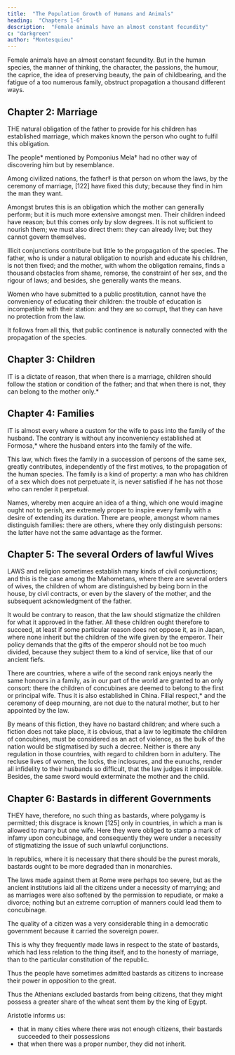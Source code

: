 ```yaml
---
title:  "The Population Growth of Humans and Animals"
heading:  "Chapters 1-6"
description:  "Female animals have an almost constant fecundity"
c: "darkgreen"
author: "Montesquieu"
---
```



<!--  DELIGHT of human kind,‡ and Gods above;
Parent of Rome, propitious queen of love; For when the rising spring adorns the mead,
And a new scene of nature stands display’d;
[121]
When teeming buds, and chearful greens appear,
And western gales unlock the lazy year;
The joyous birds thy welcome first express,
Whose native songs thy genial fire confess: 
Then savage beasts bound o’er their slighted food,
Struck with thy darts, and tempt the raging flood: 
All nature is thy gift, earth, air, and sea,
Of all that breathes, the various progeny
Stung with delight, is goaded on by thee.
O’er barren mountains, o’er the flow’ry plain,
The leafy forest, and the liquid main,
Extends thy uncontroul’d and boundless reign.
Thro’ all the living regions thou dost move,
And scatter’st where thou go’st the kindly seeds of love.
 -->

Female animals have an almost constant fecundity. But in the human species, the manner of thinking, the character, the passions, the humour, the caprice, the idea of preserving beauty, the pain of childbearing, and the fatigue of a too numerous family, obstruct propagation a thousand different ways.



## Chapter 2:  Marriage

THE natural obligation of the father to provide for his children has established marriage, which makes known the person who ought to fulfil this obligation.

The people* mentioned by Pomponius Mela† had no other way of discovering him but by resemblance.

Among civilized nations, the father‡ is that person on whom the laws, by the ceremony of marriage, [122] have fixed this duty; because they find in him the man they want.

Amongst brutes this is an obligation which the mother can generally perform; but it is much more extensive amongst men. Their children indeed have reason; but this comes only by slow degrees. It is not sufficient to nourish them; we must also direct them:  they can already live; but they cannot govern themselves.

Illicit conjunctions contribute but little to the propagation of the species. The father, who is under a natural obligation to nourish and educate his children, is not then fixed; and the mother, with whom the obligation remains, finds a thousand obstacles from shame, remorse, the constraint of her sex, and the rigour of laws; and besides, she generally wants the means.

Women who have submitted to a public prostitution, cannot have the conveniency of educating their children:  the trouble of education is incompatible with their station:  and they are so corrupt, that they can have no protection from the law.

It follows from all this, that public continence is naturally connected with the propagation of the species.




## Chapter 3:  Children

IT is a dictate of reason, that when there is a marriage, children should follow the station or condition of the father; and that when there is not, they can belong to the mother only.*




## Chapter 4:  Families

IT is almost every where a custom for the wife to pass into the family of the husband. The contrary is without any inconveniency established at Formosa,* where the husband enters into the family of the wife.

This law, which fixes the family in a succession of persons of the same sex, greatly contributes, independently of the first motives, to the propagation of the human species. The family is a kind of property:  a man who has children of a sex which does not perpetuate it, is never satisfied if he has not those who can render it perpetual.

Names, whereby men acquire an idea of a thing, which one would imagine ought not to perish, are extremely proper to inspire every family with a desire of extending its duration. There are people, amongst whom names distinguish families:  there are others, where they only distinguish persons:  the latter have not the same advantage as the former.


## Chapter 5:  The several Orders of lawful Wives

LAWS and religion sometimes establish many kinds of civil conjunctions; and this is the case among the Mahometans, where there are several orders of wives, the children of whom are distinguished by being born in the house, by civil contracts, or even by the slavery of the mother, and the subsequent acknowledgment of the father.

It would be contrary to reason, that the law should stigmatize the children for what it approved in the father. All these children ought therefore to succeed, at least if some particular reason does not oppose it, as in Japan, where none inherit but the children of the wife given by the emperor. Their policy demands that the gifts of the emperor should not be too much divided, because they subject them to a kind of service, like that of our ancient fiefs.

There are countries, where a wife of the second rank enjoys nearly the same honours in a family, as in our part of the world are granted to an only consort:  there the children of concubines are deemed to belong to the first or principal wife. Thus it is also established in China. Filial respect,* and the ceremony of deep mourning, are not due to the natural mother, but to her appointed by the law.

By means of this fiction, they have no bastard children; and where such a fiction does not take place, it is obvious, that a law to legitimate the children of concubines, must be considered as an act of violence, as the bulk of the nation would be stigmatised by such a decree. Neither is there any regulation in those countries, with regard to children born in adultery. The recluse lives of women, the locks, the inclosures, and the eunuchs, render all infidelity to their husbands so difficult, that the law judges it impossible. Besides, the same sword would exterminate the mother and the child.



## Chapter 6:  Bastards in different Governments

THEY have, therefore, no such thing as bastards, where polygamy is permitted; this disgrace is known [125] only in countries, in which a man is allowed to marry but one wife. Here they were obliged to stamp a mark of infamy upon concubinage, and consequently they were under a necessity of stigmatizing the issue of such unlawful conjunctions.

In republics, where it is necessary that there should be the purest morals, bastards ought to be more degraded than in monarchies.

The laws made against them at Rome were perhaps too severe, but as the ancient institutions laid all the citizens under a necessity of marrying; and as marriages were also softened by the permission to repudiate, or make a divorce; nothing but an extreme corruption of manners could lead them to concubinage.

The quality of a citizen was a very considerable thing in a democratic government because it carried the sovereign power. 

This is why they frequently made laws in respect to the state of bastards, which had less relation to the thing itself, and to the honesty of marriage, than to the particular constitution of the republic.

Thus the people have sometimes admitted bastards as citizens to increase their power in opposition to the great. 

Thus the Athenians excluded bastards from being citizens, that they might possess a greater share of the wheat sent them by the king of Egypt.

Aristotle informs us: 
- that in many cities where there was not enough citizens, their bastards succeeded to their possessions
- that when there was a proper number, they did not inherit.



